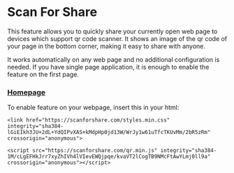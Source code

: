 # Scan For Share

This feature allows you to quickly share your currently open web page to devices which support qr code scanner. It shows an image of the qr code of your page in the bottom corner, making it easy to share with anyone.

It works automatically on any web page and no additional configuration is needed. If you have single page application, it is enough to enable the feature on the first page.

### [Homepage](http://scanforshare.com)

To enable feature on your webpage, insert this in your html:

`<link href="https://scanforshare.com/styles.min.css" integrity="sha384-lGiEIkh3JU+2dL+YdQIPvXAS+kMdpHp0jd13W/WrJy1w61uTfcTKUvMm/2bR5zRm" crossorigin="anonymous">`

`<script src="https://scanforshare.com/qr.min.js" integrity="sha384-1M/cLgEFHkJrr7xyZhIVh4lVIevEWQjpqe/kvaVT2lCogTB9NMcFtAwYLmj0ll9a" crossorigin="anonymous"></script>`